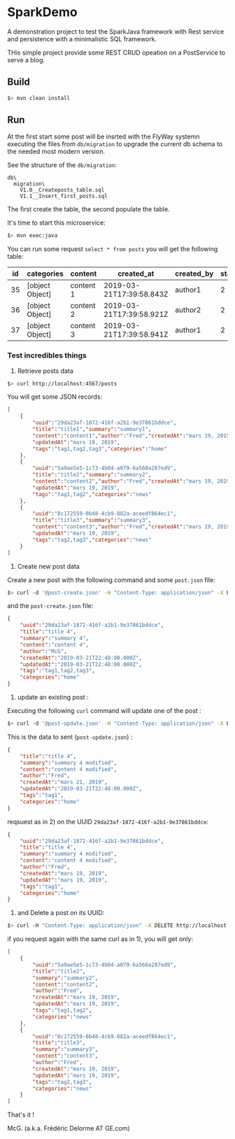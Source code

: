 # SparkDemo

A demonstration project to test the SparkJava framework with Rest service and persistence with a minimalistic SQL framework.

THis simple project provide some REST CRUD opeation on a PostService to serve a blog.

## Build

```bash
$> mvn clean install
```

## Run

At the first start some post will be insrted with the FlyWay systemn executing the files from `db/migration` to upgrade the current db schema to the needed most modern version.

See the structure of the `db/migration`:

```
db\
  migration\
    V1.0__Createposts_table.sql
    V1.1__Insert_first_posts.sql
```

The first create the table, the second populate the table.

It's time to start this microservice:

```bash
$> mvn exec:java
```

You can run some request `select * from posts` you will get the following table:

id | categories      | content   | created_at               | created_by | status | summary   | tags            | title
-- | --------------- | --------- | ------------------------ | ---------- | ------ | --------- | --------------- | -------
35 | [object Object] | content 1 | 2019-03-21T17:39:58.843Z | author1    | 2      | Summary 1 | [object Object] | title 1
36 | [object Object] | content 2 | 2019-03-21T17:39:58.921Z | author2    | 2      | Summary 2 | [object Object] | title 2
37 | [object Object] | content 3 | 2019-03-21T17:39:58.941Z | author1    | 2      | Summary 3 | [object Object] | title 3

### Test incredibles things

1. Retrieve posts data

```bash
$> curl http://localhost:4567/posts
```

You will get some JSON records:

```json
[
    {
        "uuid":"29da23af-1872-416f-a2b1-9e37861bddce",
        "title":"title1","summary":"summary1",
        "content":"content1","author":"Fred","createdAt":"mars 19, 2019",
        "updatedAt":"mars 19, 2019",
        "tags":"tag1,tag2,tag3","categories":"home"
    },
    {
        "uuid":"5a9ae5e5-1c73-4b04-a079-6a560a287ed9",
        "title":"title2","summary":"summary2",
        "content":"content2","author":"Fred","createdAt":"mars 19, 2019",
        "updatedAt":"mars 19, 2019",
        "tags":"tag1,tag2","categories":"news"
    },
    {
        "uuid":"0c172559-0b48-4cb9-882a-aceedf864ec1",
        "title":"title3","summary":"summary3",
        "content":"content3","author":"Fred","createdAt":"mars 19, 2019",
        "updatedAt":"mars 19, 2019",
        "tags":"tag2,tag3","categories":"news"
    }
]
```

1. Create new post data

Create a new post with the following command and some `post.json` file:

```bash
$> curl -d '@post-create.json' -H "Content-Type: application/json" -X POST http://localhost:4567/posts
```

and the `post-create.json` file:

```json
{
    "uuid":"29da23af-1872-416f-a2b1-9e37861bddce",
    "title":"title 4",
    "summary":"summary 4",
    "content":"content 4",
    "author":"McG",
    "createdAt":"2019-03-21T22:48:00.000Z",
    "updatedAt":"2019-03-21T22:48:00.000Z",
    "tags":"tag1,tag2,tag3",
    "categories":"home"
}
```

1. update an existing post :

Executing the following `curl` command will update one of the post :

```bash
$> curl -d '@post-update.json' -H "Content-Type: application/json" -X PUT http://localhost:4567/posts/29da23af-1872-416f-a2b1-9e37861bddce
```

This is the data to sent (`post-update.json`) :

```json
{
    "title":"title 4",
    "summary":"summary 4 modified",
    "content":"content 4 modified",
    "author":"Fred",
    "createdAt":"mars 21, 2019",
    "updatedAt":"2019-03-21T22:48:00.000Z",
    "tags":"tag1",
    "categories":"home"
}
```

reqsuest as in 2) on the UUID `29da23af-1872-416f-a2b1-9e37861bddce`:

```json
{
    "uuid":"29da23af-1872-416f-a2b1-9e37861bddce",
    "title":"title 4",
    "summary":"summary 4 modified",
    "content":"content 4 modified",
    "author":"Fred",
    "createdAt":"mars 19, 2019",
    "updatedAt":"mars 19, 2019",
    "tags":"tag1",
    "categories":"home"
}
```

1. and Delete a post on its UUID:

```bash
$> curl -H "Content-Type: application/json" -X DELETE http://localhost:4567/posts/29da23af-1872-416f-a2b1-9e37861bddce
```

if you request again with the same curl as in 1), you will get only:

```json
[
    {
        "uuid":"5a9ae5e5-1c73-4b04-a079-6a560a287ed9",
        "title":"title2",
        "summary":"summary2",
        "content":"content2",
        "author":"Fred",
        "createdAt":"mars 19, 2019",
        "updatedAt":"mars 19, 2019",
        "tags":"tag1,tag2",
        "categories":"news"
    },
    {
        "uuid":"0c172559-0b48-4cb9-882a-aceedf864ec1",
        "title":"title3",
        "summary":"summary3",
        "content":"content3",
        "author":"Fred",
        "createdAt":"mars 19, 2019",
        "updatedAt":"mars 19, 2019",
        "tags":"tag2,tag3",
        "categories":"news"
    }
]
```

That's it !

McG. (a.k.a. Frédéric Delorme AT GE.com)
